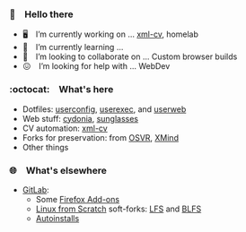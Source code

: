 ### :wave:&emsp;Hello there

- :desktop_computer:&emsp;I’m currently working on ... [xml-cv], homelab
- :book:&emsp;I’m currently learning ...
- :handshake:&emsp;I’m looking to collaborate on ... Custom browser builds
- :confounded:&emsp;I’m looking for help with ... WebDev

### :octocat:&emsp;What's here

- Dotfiles: [userconfig], [userexec], and [userweb]
- Web stuff: [cydonia], [sunglasses]
- CV automation: [xml-cv]
- Forks for preservation: from [OSVR](https://github.com/OSVR), [XMind]
- Other things

### :globe_with_meridians:&emsp;What's elsewhere

- [GitLab](https://gitlab.com/bberberov):
	- Some [Firefox Add-ons]
	- [Linux from Scratch](https://linuxfromscratch.org/) soft-forks: [LFS] and [BLFS]
	- [Autoinstalls]



[XMind]:      https://github.com/bberberov/xmind
[cydonia]:    https://github.com/bberberov/cydonia
[sunglasses]: https://github.com/bberberov/sunglasses
[userconfig]: https://github.com/bberberov/userconfig
[userexec]:   https://github.com/bberberov/userexec
[userweb]:    https://github.com/bberberov/userweb
[xml-cv]:     https://github.com/bberberov/xml-cv

[Autoinstalls]:    https://gitlab.com/clu-os/3rd/autoinstalls
[BLFS]:            https://gitlab.com/clu-os/docs/blfs
[Firefox Add-ons]: https://gitlab.com/clu-os/firefox-add-ons
[LFS]:             https://gitlab.com/clu-os/docs/lfs

<!--
- 💬 Ask me about ...
- 📫 How to reach me: ...
- 😄 Pronouns: ...
- ⚡ Fun fact: ...
-->
